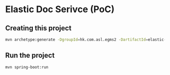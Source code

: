 # Elastic Doc Serivce (PoC)

## Creating this project

```bash
mvn archetype:generate -DgroupId=hk.com.asl.egms2 -DartifactId=elastic-doc-service -DarchetypeArtifactId=maven-archetype-quickstart -DinteractiveMode=false
```

## Run the project

```bash
mvn spring-boot:run
```